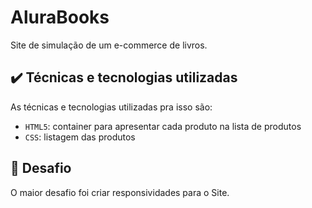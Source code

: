 
# AluraBooks

Site de simulação de um e-commerce de livros. 


## ✔️ Técnicas e tecnologias utilizadas

As técnicas e tecnologias utilizadas pra isso são:

- `HTML5`: container para apresentar cada produto na lista de produtos
- `CSS`: listagem das produtos

## 🎯 Desafio

O maior desafio foi criar responsividades para o Site. 
